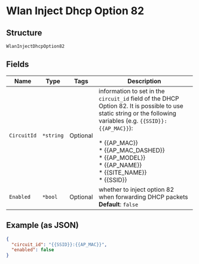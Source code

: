 
# Wlan Inject Dhcp Option 82

## Structure

`WlanInjectDhcpOption82`

## Fields

| Name | Type | Tags | Description |
|  --- | --- | --- | --- |
| `CircuitId` | `*string` | Optional | information to set in the `circuit_id` field of the DHCP Option 82. It is possible to use static string or the following variables (e.g. `{{SSID}}:{{AP_MAC}}`):<br><br>* {{AP_MAC}}<br>* {{AP_MAC_DASHED}}<br>* {{AP_MODEL}}<br>* {{AP_NAME}}<br>* {{SITE_NAME}}<br>* {{SSID}} |
| `Enabled` | `*bool` | Optional | whether to inject option 82 when forwarding DHCP packets<br>**Default**: `false` |

## Example (as JSON)

```json
{
  "circuit_id": "{{SSID}}:{{AP_MAC}}",
  "enabled": false
}
```

